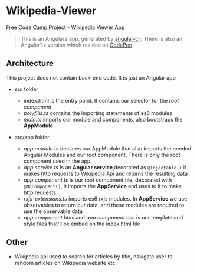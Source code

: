 # Wikipedia-Viewer
Free Code Camp Project - Wikipedia Viewer App

> This is an Angular2 app, generated by [angular-cli](https://cli.angular.io/). There is also an Angular1.x version which resides on [CodePen](http://codepen.io/ahmetGdy/pen/apXyBK)

## Architecture

This project does not contain back-end code. It is just an Angular app

- src folder
    - index.html is the entry point. It contains our selector for the *root component*
    - *polyfills.ts* contains the importing statements of es6 modules
    - *main.ts* imports our module and components, also bootstraps the **AppModule**

- src/app folder
    - *app.module.ts* declares our AppModule that also imports the needed Angular Modules and our root component. There is only the root component used in the app.
    - *app.service.ts* is an **Angular service**,decorated as `@Injectable()` it makes http requests to [Wikipedia Api](https://www.mediawiki.org/wiki/API:Main_page) and returns the resulting data
    - *app.component.ts* is our root component file, decorated with `@NgComponent()`, it imports the **AppService** and uses to it to make http requests
    - *rxjs-extensions.ts* imports es6 rxjs modules. In **AppService** we use observables to return our data, and these modules are required to use the observable data
    - *app.component.html* and *app.component.css*
    is our template and style files that'll be embed on the index.html file

## Other

- Wikipedia api used to search for articles by title, navigate user to random articles on Wikipedia website etc.


